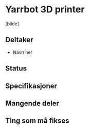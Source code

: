 # Yarrbot 3D printer
[bilde]

## Deltaker
- Navn her

## Status

## Specifikasjoner

## Mangende deler

## Ting som må fikses

